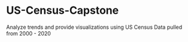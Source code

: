 # US-Census-Capstone
Analyze trends and provide visualizations using US Census Data pulled from 2000 - 2020
